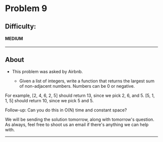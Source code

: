 # Problem 9

## Difficulty:

#### MEDIUM

---

## About

- This problem was asked by Airbnb.

  - Given a list of integers, write a function that returns the largest sum of non-adjacent numbers. Numbers can be 0 or negative.

For example, [2, 4, 6, 2, 5] should return 13, since we pick 2, 6, and 5. [5, 1, 1, 5] should return 10, since we pick 5 and 5.

Follow-up: Can you do this in O(N) time and constant space?

We will be sending the solution tomorrow, along with tomorrow's question. As always, feel free to shoot us an email if there's anything we can help with.

---
